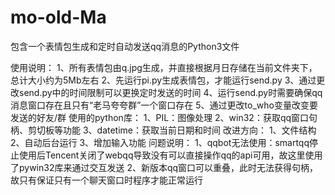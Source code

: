 # mo-old-Ma
包含一个表情包生成和定时自动发送qq消息的Python3文件

使用说明：
    1、所有表情包由q.jpg生成，并直接根据月日存储在当前文件夹下，总计大小约为5Mb左右
    2、先运行pi.py生成表情包，才能运行send.py
    3、通过更改send.py中的时间限制可以更换定时发送的时间
    4、运行send.py时需要确保qq消息窗口存在且只有“老马夸夸群”一个窗口存在
    5、通过更改to_who变量改变要发送的好友/群
使用的python库：
    1、PIL：图像处理
    2、win32：获取qq窗口句柄、剪切板等功能
    3、datetime：获取当前日期和时间
改进方向：
    1、文件结构
    2、自动后台运行
    3、增加输入功能
问题说明：
    1、qqbot无法使用：smartqq停止使用后Tencent关闭了webqq导致没有可以直接操作qq的api可用，故这里使用了pywin32库来通过交互发送
    2、新版本qq窗口可以重叠，此时无法获得句柄，故只有保证只有一个聊天窗口时程序才能正常运行
    
